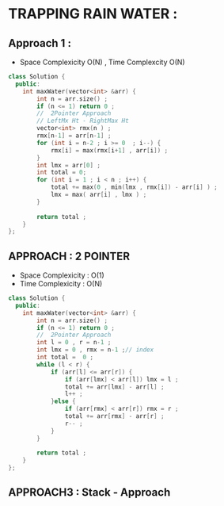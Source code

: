 # TRAPPING RAIN WATER :
## Approach 1 :
- Space Complexicity O(N) , Time Complexcity O(N)

```cpp
class Solution {
  public:
    int maxWater(vector<int> &arr) {
        int n = arr.size() ;
        if (n <= 1) return 0 ;
        //  2Pointer Approach 
        // LeftMx Ht - RightMax Ht
        vector<int> rmx(n ) ;
        rmx[n-1] = arr[n-1] ;
        for (int i = n-2 ; i >= 0  ; i--) {
            rmx[i] = max(rmx[i+1] , arr[i]) ;
        }
        int lmx = arr[0] ;
        int total = 0;
        for (int i = 1 ; i < n ; i++) {
            total += max(0 , min(lmx , rmx[i]) - arr[i] ) ;
            lmx = max( arr[i] , lmx ) ;
        }
        
        return total ;
    }
};
```
## APPROACH : 2 POINTER 
- Space Complexicity : O(1)
- Time Complexicity : O(N)

```cpp
class Solution {
  public:
    int maxWater(vector<int> &arr) {
        int n = arr.size() ;
        if (n <= 1) return 0 ;
        //  2Pointer Approach 
        int l = 0 , r = n-1 ;
        int lmx = 0 , rmx = n-1 ;// index
        int total =  0 ;
        while (l < r) {
            if (arr[l] <= arr[r]) {
                if (arr[lmx] < arr[l]) lmx = l ;
                total += arr[lmx] - arr[l] ;
                l++ ;
            }else {
                if (arr[rmx] < arr[r]) rmx = r ;
                total += arr[rmx] - arr[r] ;
                r-- ;
            }
        }
        
        return total ;
    }
};
```

## APPROACH3 : Stack - Approach 
```cpp

```
